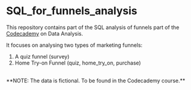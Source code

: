 # SQL_for_funnels_analysis

This repository contains part of the SQL analysis of funnels part of the [Codecademy](https://www.codecademy.com/) on Data Analysis.

It focuses on analysing two types of marketing funnels:
1. A quiz funnel (survey)
2. Home Try-on Funnel (quiz, home_try_on, purchase)
    
</br>
**NOTE: The data is fictional. To be found in the Codecademy course.** 
